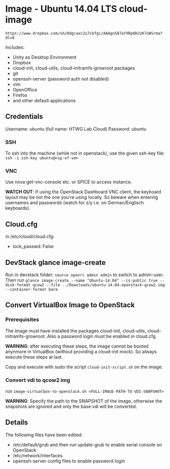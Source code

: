# Image - Ubuntu 14.04 LTS cloud-image

`https://www.dropbox.com/sh/0dgcaxc2u7cbfgi/AAAgnS87aYXRp6HJzK7oWSrma?dl=0`

Includes:

- Unity as Desktop Environment
- Dropbox
- cloud-init, cloud-utils, cloud-initramfs-growroot packages
- git
- openssh-server (password auth not disabled)
- vim
- OpenOffice
- Firefox 
- and other default applications

## Credentials

Username: ubuntu (full name: HTWG Lab Cloud)
Password: ubuntu

### SSH

To ssh into the machine (while not in openstack), use the given ssh-key file: `ssh -i ssh-key ubuntu@<ip-of-vm>`

### VNC

Use nova get-vnc-console etc. or SPICE to access instance.

**WATCH OUT**: If using the OpenStack Dashboard VNC client, the keyboard layout may be not the one you're using locally. So beware when entering usernames and passwords (watch for z/y i.e. on German/Englisch keyboards).

## Cloud.cfg

in /etc/cloud/cloud.cfg:

- lock_passwd: False

## DevStack glance image-create

Run in devstack folder: `source openrc admin admin` to switch to admin-user.
Then run `glance image-create --name "Ubuntu-14.04" --is-public true --disk-format qcow2 --file ../Downloads/ubuntu-14.04-openstack-qcow2.img --container-format bare`

## Convert VirtualBox Image to OpenStack

### Prerequisites

The image must have installed the packages cloud-init, cloud-utils, cloud-initramfs-growroot. Also a password login must be enabled in cloud.cfg. 

**WARNING**: after executing these steps, the image cannot be booted anynmore in VirtualBox (without providing a cloud-init mock). So always execute these steps at last.

Copy and execute with sudo the script `cloud-init-script.sh` on the image. 

### Convert vdi to qcow2 img

run `image-virtualbox-to-openstack.sh <FULL-IMAGE-PATH-TO-VDI-SNAPSHOT>`

**WARNING**: Specify the path to the SNAPSHOT of the image, otherwise the snapshots are ignored and only the base vdi will be converted.

## Details

The following files have been edited:

- /etc/default/grub and then run update-grub to enable serial console on OpenStack
- /etc/network/interfaces
- openssh-server config files to enable password login


